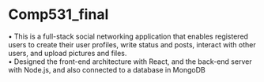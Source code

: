 # Comp531_final
•	This is a full-stack social networking application that enables registered users to create their user profiles, write status and posts, interact with other users, and upload pictures and files.<br>
•	Designed the front-end architecture with React, and the back-end server with Node.js, and also connected to a database in MongoDB 
